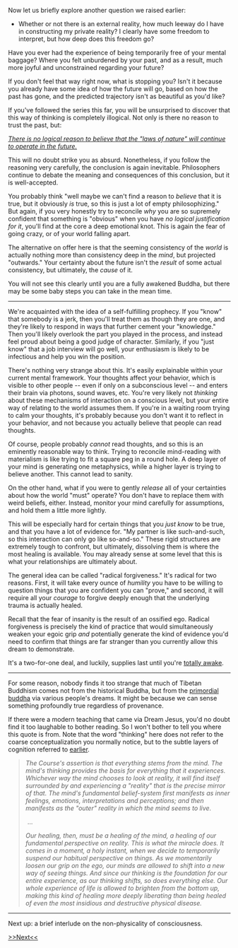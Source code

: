 
Now let us briefly explore another question we raised earlier:

* Whether or not there is an external reality, how much leeway do I have in 
constructing my private reality? I clearly have some freedom to interpret, 
but how deep does this freedom go?

Have you ever had the experience of being temporarily free of your
mental baggage? Where you felt unburdened by your past, and as a result,
much more joyful and unconstrained regarding your future?

If you don't feel that way right now, what is stopping you? Isn't it
because you already have some idea of how the future will go, based on
how the past has gone, and the predicted trajectory isn't as beautiful as
you'd like?

If you've followed the series this far, you will be unsurprised to discover 
that this way of thinking is completely illogical. Not only is there no 
reason to trust the past, but:

[*There is no logical reason to believe that the "laws of nature" will
continue to operate in the future.*](future.html)

This will no doubt strike you as absurd. Nonetheless, if you follow
the reasoning very carefully, the conclusion is again inevitable.
Philosophers continue to debate the meaning and consequences of this
conclusion, but it is well-accepted.

You probably think "well maybe we can't find a reason to *believe* that it is
true, but it obviously *is* true, so this is just a lot of empty
philosophizing." But again, if you very honestly try to reconcile *why* you are 
so supremely confident that something is "obvious" when you have *no logical 
justification for it*, you'll find at the core a deep emotional knot. This is
again the fear of going crazy, or of your world falling apart.

The alternative on offer here is that the seeming consistency of the *world* is 
actually nothing more than consistency deep in the *mind*, but projected 
"outwards." Your certainty about the future isn't the *result* of some actual 
consistency, but ultimately, the *cause* of it. 

You will not see this clearly until you are a fully awakened Buddha, but there 
may be some baby steps you can take in the mean time.

---

We're acquainted with the idea of a self-fulfilling prophecy. If you "know"
that somebody is a jerk, then you'll treat them as though they are one, and
they're likely to respond in ways that further cement your "knowledge." Then 
you'll likely overlook the part you played in the process, and instead feel 
proud about being a good judge of character. Similarly, if you "just know" 
that a job interview will go well, your enthusiasm is likely to be infectious 
and help you win the position.

There's nothing very strange about this. It's easily explainable within your
current mental framework. Your thoughts affect your behavior, which is visible
to other people -- even if only on a subconscious level -- and enters their
brain via photons, sound waves, etc. You're very likely not *thinking* about
these mechanisms of interaction on a conscious level, but your entire way of
relating to the world assumes them. If you're in a waiting room trying to calm
your thoughts, it's probably because you don't want it to reflect in your
behavior, and not because you actually believe that people can read thoughts.

Of course, people probably *cannot* read thoughts, and so this is an eminently
reasonable way to think. Trying to reconcile mind-reading with materialism is
like trying to fit a square peg in a round hole. A deep layer of your mind is
generating one metaphysics, while a higher layer is trying to believe another. 
This cannot lead to sanity.

On the other hand, what if you were to gently *release* all of your certainties
about how the world "must" operate? You don't have to replace them with weird
beliefs, either. Instead, monitor your mind carefully for assumptions, and hold
them a little more lightly. 

This will be especially hard for certain things that you *just know* to be true, 
and that you have a lot of evidence for. "My partner is like such-and-such,
so this interaction can only go like so-and-so." These rigid structures are
extremely tough to confront, but ultimately, dissolving them is where the most
healing is available. You may already sense at some level that this is what
your relationships are ultimately about.

The general idea can be called "radical forgiveness." It's radical for two
reasons. First, it will take every ounce of *humility* you have to be willing to
question things that you are confident you can "prove," and second, it will
require all your *courage* to forgive deeply enough that the underlying trauma
is actually healed.

Recall that the fear of insanity is the result of an ossified ego.
Radical forgiveness is precisely the kind of practice that would
simultaneously weaken your egoic grip *and* potentially
generate the kind of evidence you'd need to confirm that things are far
stranger than you currently allow this dream to demonstrate.

It's a two-for-one deal, and luckily, supplies last until you're
[totally awake](www.galactanet.com/oneoff/theegg_mod.html).

---

For some reason, nobody finds it too strange that much of Tibetan
Buddhism comes not from the historical Buddha, but from the
[primordial buddha](https://en.wikipedia.org/wiki/Adi-Buddha) via
various people's dreams. It might be because we can sense something
profoundly true regardless of provenance.

If there were a modern teaching that came via Dream Jesus, you'd no
doubt find it too laughable to bother reading. So I won't bother
to tell you where this quote is from. Note that the word "thinking"
here does not refer to the coarse conceptualization you normally notice, 
but to the subtle layers of cognition referred to 
[earlier](layers-of-mind.html).

> *The Course's assertion is that everything stems from the mind. The mind's thinking provides the basis for everything that it experiences. Whichever way the mind chooses to look at reality, it will find itself surrounded by and experiencing a "reality" that is the precise mirror of that. The mind's fundamental belief-system first manifests as inner feelings, emotions, interpretations and perceptions; and then manifests as the "outer" reality in which the mind seems to live.*
>
> &nbsp;...
>
> *Our healing, then, must be a healing of the mind, a healing of our fundamental perspective on reality. This is what the miracle does. It comes in a moment, a holy instant, when we decide to temporarily suspend our habitual perspective on things. As we momentarily loosen our grip on the ego, our minds are allowed to shift into a new way of seeing things. And since our thinking is the foundation for our entire experience, as our thinking shifts, so does everything else. Our whole experience of life is allowed to brighten from the bottom up, making this kind of healing more deeply liberating than being healed of even the most insidious and destructive physical disease.*

---

Next up: a brief interlude on the non-physicality of consciousness.

[>>Next<<](consciousness-physics.html)

